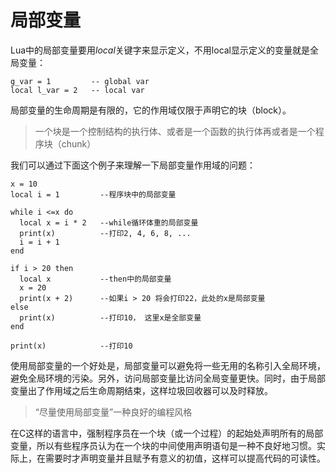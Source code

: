 # 局部变量

Lua中的局部变量要用*local*关键字来显示定义，不用local显示定义的变量就是全局变量：
```
g_var = 1         -- global var
local l_var = 2   -- local var
```

局部变量的生命周期是有限的，它的作用域仅限于声明它的块（block）。
>一个块是一个控制结构的执行体、或者是一个函数的执行体再或者是一个程序块（chunk）

我们可以通过下面这个例子来理解一下局部变量作用域的问题：
```
x = 10
local i = 1         --程序块中的局部变量

while i <=x do
  local x = i * 2   --while循环体重的局部变量
  print(x)          --打印2, 4, 6, 8, ...
  i = i + 1
end

if i > 20 then
  local x           --then中的局部变量
  x = 20
  print(x + 2)      --如果i > 20 将会打印22，此处的x是局部变量
else
  print(x)          --打印10， 这里x是全部变量
end

print(x)            --打印10
```

使用局部变量的一个好处是，局部变量可以避免将一些无用的名称引入全局环境，避免全局环境的污染。另外，访问局部变量比访问全局变量更快。同时，由于局部变量出了作用域之后生命周期结束，这样垃圾回收器可以及时释放。
>“尽量使用局部变量”一种良好的编程风格

在C这样的语言中，强制程序员在一个块（或一个过程）的起始处声明所有的局部变量，所以有些程序员认为在一个块的中间使用声明语句是一种不良好地习惯。实际上，在需要时才声明变量并且赋予有意义的初值，这样可以提高代码的可读性。
